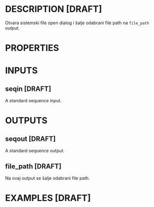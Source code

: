 # DESCRIPTION [DRAFT]

Otvara sistemski file open dialog i šalje odabrani file path na `file_path` output.

# PROPERTIES

# INPUTS

## seqin [DRAFT]

A standard sequence input.

# OUTPUTS

## seqout [DRAFT]

A standard sequence output.

## file_path [DRAFT]

Na ovaj output se šalje odabrani file path.

# EXAMPLES [DRAFT]

